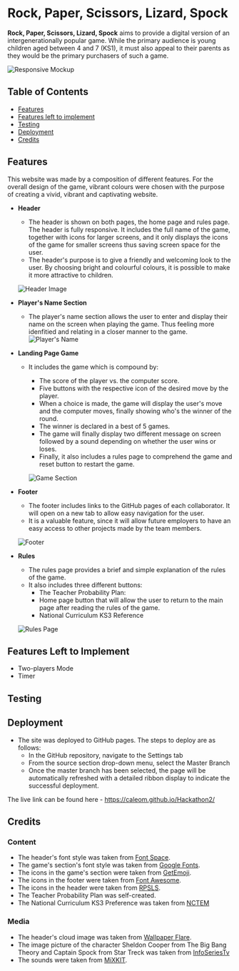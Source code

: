# Rock, Paper, Scissors, Lizard, Spock

 **Rock, Paper, Scissors, Lizard, Spock** aims to provide a digital version of an intergenerationally popular game. While the primary audience is young children aged between 4 and 7 (KS1), it must also appeal to their parents as they would be the primary purchasers of such a game.

 ![Responsive Mockup](https://github.com/caleom/Hackathon2/blob/main/assets/img/responsive_mockup.png)
 
## Table of Contents
- [Features](#features)
- [Features left to implement](#features-left-to-implement)
- [Testing](#testing)
- [Deployment](#deployment)
- [Credits](#credits)

## Features
This website was made by a composition of different features. For the overall design of the game, vibrant colours were chosen with the purpose of creating a vivid, vibrant and captivating website.
- __Header__
	- The header is shown on both pages, the home page and rules page. The header is fully responsive. It includes the full name of the game, together with icons for larger screens, and it only displays the icons of the game for smaller screens thus saving screen space for the user.
	- The header's purpose is to give a friendly and welcoming look to the user. By choosing bright and colourful colours, it is possible to make it more attractive to children.

    ![Header Image](https://github.com/caleom/Hackathon2/blob/main/assets/img/game-header.png)

- __Player's Name Section__
	- The player's name section allows the user to enter and display their name on the screen when playing the game. Thus feeling more idenfitied and relating in a closer manner to the game.
    ![Player's Name](https://github.com/caleom/Hackathon2/blob/main/assets/img/player-name.png)

- __Landing Page Game__
	- It includes the game which is compound by:
		- The score of the player vs. the computer score.
		- Five buttons with the respective icon of the desired move by the player.
		- When a choice is made, the game will display the user's move and the computer moves, finally showing who's the winner of the round.
		- The winner is declared in a best of 5 games.
		- The game will finally display two different message on screen followed by a sound depending on whether the user wins or loses.
		- Finally, it also includes a rules page to comprehend the game and reset button to restart the game.
		
		![Game Section](https://github.com/caleom/Hackathon2/blob/main/assets/img/game-section.png)
- __Footer__
	- The footer includes links to the GitHub pages of each collaborator. It will open on a new tab to allow easy navigation for the user.
	- It is a valuable feature, since it will allow future employers to have an easy access to other projects made by the team members.

    ![Footer](https://github.com/caleom/Hackathon2/blob/main/assets/img/game-footer.png)
- __Rules__

	- The rules page provides a brief and simple explanation of the rules of the game.
	- It also includes three different buttons:
		- The Teacher Probability Plan:
		- Home page button that will allow the user to return to the main page after reading the rules of the game.
		- National Curriculum KS3 Reference
    
    ![Rules Page](https://github.com/caleom/Hackathon2/blob/main/assets/img/rules_page.png)

## Features Left to Implement
- Two-players Mode
- Timer
## Testing

## Deployment

- The site was deployed to GitHub pages. The steps to deploy are as follows: 
  - In the GitHub repository, navigate to the Settings tab 
  - From the source section drop-down menu, select the Master Branch
  - Once the master branch has been selected, the page will be automatically refreshed with a detailed ribbon display to indicate the successful deployment. 

The live link can be found here - https://caleom.github.io/Hackathon2/



## Credits

### Content
- The header's font style was taken from [Font Space](https://www.fontspace.com/whale-i-tried-font-f30502).
- The game's section's font style was taken from [Google Fonts](https://fonts.google.com/).
- The icons in the game's section were taken from [GetEmoji](https://getemoji.com/).
- The icons in the footer were taken from [Font Awesome](https://fontawesome.com/).
- The icons in the header were taken from [RPSLS](https://rpsls.net/#vis1d).
- The Teacher Probability Plan was self-created.
- The National Curriculum KS3 Preference was taken from [NCTEM](https://www.ncetm.org.uk/in-the-classroom/national-curriculum-resource-tool/?topic=1388)
### Media
- The header's cloud image was taken from [Wallpaper Flare](https://www.wallpaperflare.com/clouds-figure-background-simpsons-art-beginning-cartoon-wallpaper-uzhuk).
- The image picture of the character Sheldon Cooper from The Big Bang Theory and Captain Spock from Star Treck was taken from [InfoSeriesTv](https://www.infoseriestv.com/wp-content/uploads/2012/03/The-Big-Bang-Theory.jpg)
- The sounds were taken from [MiXKIT](https://mixkit.co/free-sound-effects/).


